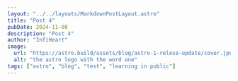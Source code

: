```yaml
---
layout: "../../layouts/MarkdownPostLayout.astro"
title: "Post 4"
pubDate: 2024-11-08
description: "Post 4"
author: "InfiHeart"
image:
  url: "https://astro.build/assets/blog/astro-1-relese-update/cover.jpeg"
  alt: "the astro logo with the word one"
tags: ["astro", "blog", "test", "learning in public"]
---
```

